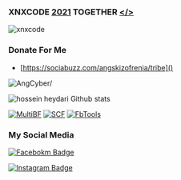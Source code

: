 ### XNXCODE [2021]() TOGETHER [</>]()
![xnxcode](https://user-images.githubusercontent.com/92802033/181095877-c5b0ce2f-5bc4-402e-8abb-b2828c4ec01f.png)
### Donate For Me
- [https://sociabuzz.com/angskizofrenia/tribe]()
<p align=left> <img src=https://komarev.com/ghpvc/?username=AngCyber alt=AngCyber/> </p>

<img src="https://github-readme-stats.vercel.app/api?username=AngCyber&show_icons=true&include_all_commits=true&theme=white" alt="hossein heydari Github stats" /><br />
</p>

<a href="https://github.com/AngCyber/MultiBF"><img title="MultiBF" src="https://github-readme-stats.vercel.app/api/pin/?username=AngCyber&repo=MultiBF&theme=vision-friendly-monokai"></a>
<a href="https://github.com/AngCyber/SCF"><img title="SCF" src="https://github-readme-stats.vercel.app/api/pin/?username=AngCyber&repo=SCF&theme=vision-friendly-monokai"></a>
<a href="https://github.com/AngCyber/FbTools"><img title="FbTools" src="https://github-readme-stats.vercel.app/api/pin/?username=AngCyber&repo=FbTools&theme=vision-friendly-monokai"></a>

### My Social Media
[![Facebokm Badge](https://img.shields.io/badge/-aang.qwerty69-blue?style=flat&logo=Facebook&logoColor=white&link=https://www.facebook.com/aang.qwerty69/)](https://www.facebook.com/aang.qwerty69)

[![Instagram Badge](https://img.shields.io/badge/-aangxd.qwerty_-f01397?style=flat&logo=Instagram&logoColor=white&link=https://www.instagram.com/aangxd.qwerty_/)](https://www.instagram.com/aangxd.qwerty)

